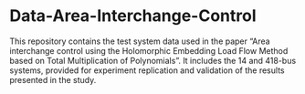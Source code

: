 # Data-Area-Interchange-Control
This repository contains the test system data used in the paper “Area interchange control using the Holomorphic Embedding Load Flow Method based on Total Multiplication of Polynomials”. It includes the 14 and 418-bus systems, provided for experiment replication and validation of the results presented in the study.
